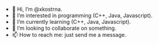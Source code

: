 - 👋 Hi, I’m @xkostrna.
- 👀 I’m interested in programming (C++, Java, Javascript).
- 🌱 I’m currently learning (C++, Java, Javascript).
- 💞️ I’m looking to collaborate on something.
- 📫 How to reach me: just send me a message.

<!---
xkostrna/xkostrna is a ✨ special ✨ repository because its `README.md` (this file) appears on your GitHub profile.
You can click the Preview link to take a look at your changes.
--->
